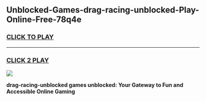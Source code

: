 
## Unblocked-Games-drag-racing-unblocked-Play-Online-Free-78q4e
<h3>
<a href="https://premium76.site?title=drag-racing-unblocked&ref=26A">CLICK TO PLAY</a></h3>
<hr>

<h3>
<a href="https://premium76.site?title=drag-racing-unblocked&ref=26A">CLICK 2 PLAY</a>
  
</h3>

<a href="https://premium76.site?title=drag-racing-unblocked&ref=26A"><img src="https://clearcache.store/games.png"></a>


**drag-racing-unblocked games unblocked: Your Gateway to Fun and Accessible Online Gaming**
